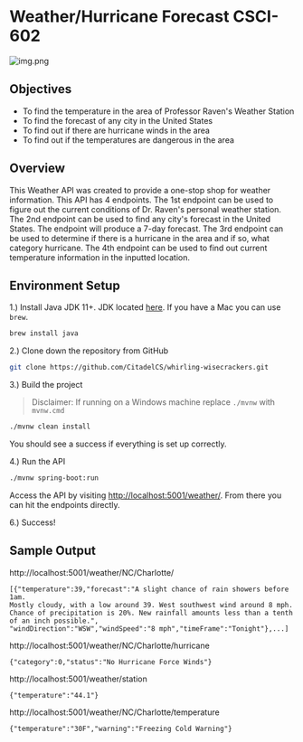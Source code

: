 # Weather/Hurricane Forecast CSCI-602
![img.png](img.png)

## Objectives
* To find the temperature in the area of Professor Raven's Weather Station
* To find the forecast of any city in the United States
* To find out if there are hurricane winds in the area
* To find out if the temperatures are dangerous in the area

## Overview
This Weather API was created to provide a one-stop shop for weather information.
This API has 4 endpoints. The 1st endpoint can be used to figure out the current conditions of Dr. Raven's personal weather station.
The 2nd endpoint can be used to find any city's forecast in the United States.
The endpoint will produce a 7-day forecast. The 3rd endpoint can be used to determine if there is a hurricane in the area and if so, what category hurricane.
The 4th endpoint can be used to find out current temperature information in the inputted location.

## Environment Setup

1.) Install Java JDK 11+. JDK located [here](https://openjdk.java.net/install/). If you have a Mac you can use `brew`.

```bash
brew install java
```
2.) Clone down the repository from GitHub

```bash
git clone https://github.com/CitadelCS/whirling-wisecrackers.git
```
3.) Build the project

> Disclaimer: If running on a Windows machine replace `./mvnw` with `mvnw.cmd`

```bash
./mvnw clean install
```

You should see a success if everything is set up correctly.

4.) Run the API

```bash
./mvnw spring-boot:run
```

Access the API by visiting [http://localhost:5001/weather/](http://localhost:5001/weather/). From there you can hit the endpoints directly.

6.) Success!

## Sample Output

http://localhost:5001/weather/NC/Charlotte/
```
[{"temperature":39,"forecast":"A slight chance of rain showers before 1am. 
Mostly cloudy, with a low around 39. West southwest wind around 8 mph. 
Chance of precipitation is 20%. New rainfall amounts less than a tenth of an inch possible.",
"windDirection":"WSW","windSpeed":"8 mph","timeFrame":"Tonight"},...]
```

http://localhost:5001/weather/NC/Charlotte/hurricane
```
{"category":0,"status":"No Hurricane Force Winds"}
```

http://localhost:5001/weather/station
```
{"temperature":"44.1"}
```

http://localhost:5001/weather/NC/Charlotte/temperature
```
{"temperature":"30F","warning":"Freezing Cold Warning"}
```
